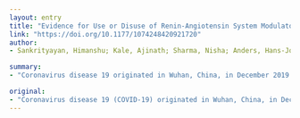 ```yaml
---
layout: entry
title: "Evidence for Use or Disuse of Renin-Angiotensin System Modulators in Patients Having COVID-19 With an Underlying Cardiorenal Disorder"
link: "https://doi.org/10.1177/1074248420921720"
author:
- Sankrityayan, Himanshu; Kale, Ajinath; Sharma, Nisha; Anders, Hans-Joachim; Gaikwad, Anil Bhanudas

summary:
- "Coronavirus disease 19 originated in Wuhan, China, in December 2019. World Health Organization declared pandemic due to an exponential rise in the number of infected and deceased persons across the globe. Cardiovascular diseases and diabetes are important risk factors for a lethal outcome of COVID-19. There is a lack of consensus regarding the effects of RAS inhibitors in such patients. Expert bodies have now released official statements that RAS and ACE2 must be continued unless suggested otherwise by a physician."

original:
- "Coronavirus disease 19 (COVID-19) originated in Wuhan, China, in December 2019 has been declared pandemic by World Health Organization due to an exponential rise in the number of infected and deceased persons across the globe. Emerging reports suggest that susceptibility and mortality rates are higher in patients with certain comorbidities when compared to the average population. Cardiovascular diseases and diabetes are important risk factors for a lethal outcome of COVID-19. Extensive research ensuing the outbreak of coronavirus-related severe acute respiratory syndrome in the year 2003, and COVID-19 recently revealed a role of renin-angiotensin system (RAS) components in the entry of coronavirus wherein angiotensin-converting enzyme 2 (ACE2) had garnered the significant attention. This raises the question whether the use of RAS inhibitors, the backbone of treatment of cardiovascular, neurovascular, and kidney diseases could increase the susceptibility for coronavirus infection or unfortunate outcomes of COVID-19. Thus, currently, there is a lack of consensus regarding the effects of RAS inhibitors in such patients. Moreover, expert bodies like American Heart Association, American College of Cardiology, and so on have now released official statements that RAS inhibitors must be continued, unless suggested otherwise by a physician. In this brief review, we will elaborate on the role of RAS and ACE2 in pathogenesis of COVID-19. Moreover, we will discuss the potential effect of the use and disuse of RAS inhibitors in patients having COVID-19 with cardiometabolic comorbidities."
---
```


